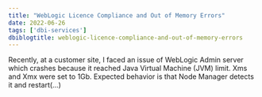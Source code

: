 ```yaml
---
title: "WebLogic Licence Compliance and Out of Memory Errors"
date: 2022-06-26
tags: ['dbi-services']
dbiblogtitle: weblogic-licence-compliance-and-out-of-memory-errors
---
```

Recently, at a customer site, I faced an issue of WebLogic Admin server which crashes because it reached Java Virtual Machine (JVM) limit. Xms and Xmx were set to 1Gb. Expected behavior is that Node Manager detects it and restart(…)
